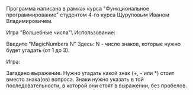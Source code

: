 Программа написана в рамках курса "Функциональное программирование" студентом 4-го курса Щуруповым Иваном Владимировичем.


Игра \"Волшебные числа"\ 
Использование:

Введите "MagicNumbers N"
Здесь: N - число знаков, которые нужно будет угадать (от 1 до 3).

Игра:

Загадано выражение. Нужно угадать какой знак (+, - или *) стоит вместо знака(ов) вопроса.
Знаки нужно указать в той последовательности, в которой они стоят в выражении, без пробелов.
